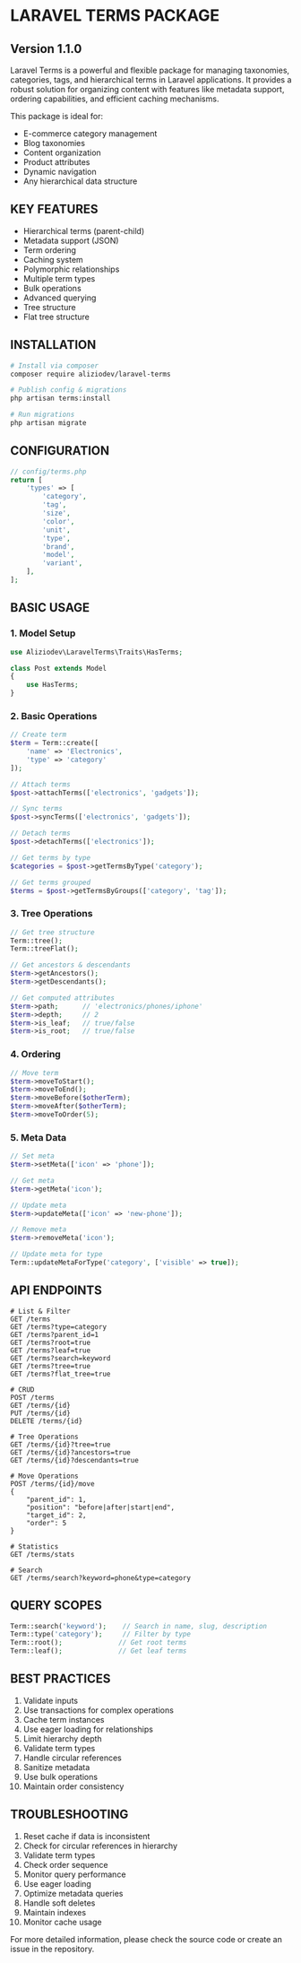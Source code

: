 # LARAVEL TERMS PACKAGE

## Version 1.1.0

Laravel Terms is a powerful and flexible package for managing taxonomies, categories, tags, and hierarchical terms in Laravel applications. It provides a robust solution for organizing content with features like metadata support, ordering capabilities, and efficient caching mechanisms.

This package is ideal for:

-   E-commerce category management
-   Blog taxonomies
-   Content organization
-   Product attributes
-   Dynamic navigation
-   Any hierarchical data structure

## KEY FEATURES

-   Hierarchical terms (parent-child)
-   Metadata support (JSON)
-   Term ordering
-   Caching system
-   Polymorphic relationships
-   Multiple term types
-   Bulk operations
-   Advanced querying
-   Tree structure
-   Flat tree structure

## INSTALLATION

```bash
# Install via composer
composer require aliziodev/laravel-terms

# Publish config & migrations
php artisan terms:install

# Run migrations
php artisan migrate
```

## CONFIGURATION

```php
// config/terms.php
return [
    'types' => [
        'category',
        'tag',
        'size',
        'color',
        'unit',
        'type',
        'brand',
        'model',
        'variant',
    ],
];
```

## BASIC USAGE

### 1. Model Setup

```php
use Aliziodev\LaravelTerms\Traits\HasTerms;

class Post extends Model
{
    use HasTerms;
}
```

### 2. Basic Operations

```php
// Create term
$term = Term::create([
    'name' => 'Electronics',
    'type' => 'category'
]);

// Attach terms
$post->attachTerms(['electronics', 'gadgets']);

// Sync terms
$post->syncTerms(['electronics', 'gadgets']);

// Detach terms
$post->detachTerms(['electronics']);

// Get terms by type
$categories = $post->getTermsByType('category');

// Get terms grouped
$terms = $post->getTermsByGroups(['category', 'tag']);
```

### 3. Tree Operations

```php
// Get tree structure
Term::tree();
Term::treeFlat();

// Get ancestors & descendants
$term->getAncestors();
$term->getDescendants();

// Get computed attributes
$term->path;      // 'electronics/phones/iphone'
$term->depth;     // 2
$term->is_leaf;   // true/false
$term->is_root;   // true/false
```

### 4. Ordering

```php
// Move term
$term->moveToStart();
$term->moveToEnd();
$term->moveBefore($otherTerm);
$term->moveAfter($otherTerm);
$term->moveToOrder(5);
```

### 5. Meta Data

```php
// Set meta
$term->setMeta(['icon' => 'phone']);

// Get meta
$term->getMeta('icon');

// Update meta
$term->updateMeta(['icon' => 'new-phone']);

// Remove meta
$term->removeMeta('icon');

// Update meta for type
Term::updateMetaForType('category', ['visible' => true]);
```

## API ENDPOINTS

```http
# List & Filter
GET /terms
GET /terms?type=category
GET /terms?parent_id=1
GET /terms?root=true
GET /terms?leaf=true
GET /terms?search=keyword
GET /terms?tree=true
GET /terms?flat_tree=true

# CRUD
POST /terms
GET /terms/{id}
PUT /terms/{id}
DELETE /terms/{id}

# Tree Operations
GET /terms/{id}?tree=true
GET /terms/{id}?ancestors=true
GET /terms/{id}?descendants=true

# Move Operations
POST /terms/{id}/move
{
    "parent_id": 1,
    "position": "before|after|start|end",
    "target_id": 2,
    "order": 5
}

# Statistics
GET /terms/stats

# Search
GET /terms/search?keyword=phone&type=category
```

## QUERY SCOPES

```php
Term::search('keyword');    // Search in name, slug, description
Term::type('category');     // Filter by type
Term::root();              // Get root terms
Term::leaf();              // Get leaf terms
```

## BEST PRACTICES

1. Validate inputs
2. Use transactions for complex operations
3. Cache term instances
4. Use eager loading for relationships
5. Limit hierarchy depth
6. Validate term types
7. Handle circular references
8. Sanitize metadata
9. Use bulk operations
10. Maintain order consistency

## TROUBLESHOOTING

1. Reset cache if data is inconsistent
2. Check for circular references in hierarchy
3. Validate term types
4. Check order sequence
5. Monitor query performance
6. Use eager loading
7. Optimize metadata queries
8. Handle soft deletes
9. Maintain indexes
10. Monitor cache usage

For more detailed information, please check the source code or create an issue in the repository.
